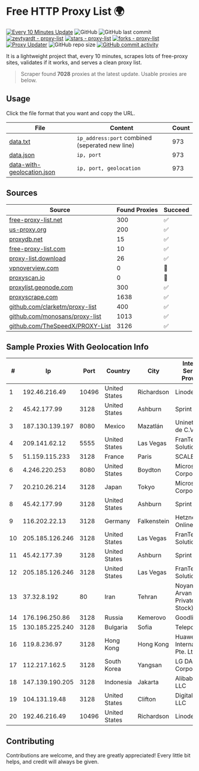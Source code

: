 
# Free HTTP Proxy List 🌍

[![Every 10 Minutes Update](https://github.com/mertguvencli/http-proxy-list/actions/workflows/main.yml/badge.svg?branch=main)](https://github.com/mertguvencli/http-proxy-list/actions/workflows/main.yml)
![GitHub](https://img.shields.io/github/license/mertguvencli/http-proxy-list)
![GitHub last commit](https://img.shields.io/github/last-commit/mertguvencli/http-proxy-list)
[![zevtyardt - proxy-list](https://img.shields.io/static/v1?label=zevtyardt&message=proxy-list&color=blue&logo=github)](https://github.com/zevtyardt/proxy-list "Go to GitHub repo")
[![stars - proxy-list](https://img.shields.io/github/stars/zevtyardt/proxy-list?style=social)](https://github.com/zevtyardt/proxy-list)
[![forks - proxy-list](https://img.shields.io/github/forks/zevtyardt/proxy-list?style=social)](https://github.com/zevtyardt/proxy-list)
[![Proxy Updater](https://github.com/zevtyardt/proxy-list/workflows/Proxy%20Updater/badge.svg)](https://github.com/zevtyardt/proxy-list/actions?query=workflow:"Proxy+Updater")
![GitHub repo size](https://img.shields.io/github/repo-size/zevtyardt/proxy-list)
[![GitHub commit activity](https://img.shields.io/github/commit-activity/m/zevtyardt/proxy-list?logo=commits)](https://github.com/zevtyardt/proxy-list/commits/main)

It is a lightweight project that, every 10 minutes, scrapes lots of free-proxy sites, validates if it works, and serves a clean proxy list.

> Scraper found **7028** proxies at the latest update. Usable proxies are below.

## Usage

Click the file format that you want and copy the URL.

|File|Content|Count|
|----|-------|-----|
|[data.txt](https://raw.githubusercontent.com/mertguvencli/http-proxy-list/main/proxy-list/data.txt)|`ip_address:port` combined (seperated new line)|973|
|[data.json](https://raw.githubusercontent.com/mertguvencli/http-proxy-list/main/proxy-list/data.json)|`ip, port`|973|
|[data-with-geolocation.json](https://raw.githubusercontent.com/mertguvencli/http-proxy-list/main/proxy-list/data-with-geolocation.json)|`ip, port, geolocation`|973|

## Sources

|Source|Found Proxies|Succeed|
|------|-------------|-------|
|[free-proxy-list.net](https://free-proxy-list.net)|300|✅|
|[us-proxy.org](https://www.us-proxy.org)|200|✅|
|[proxydb.net](http://proxydb.net)|15|✅|
|[free-proxy-list.com](https://free-proxy-list.com/?page=&port=&type%5B%5D=http&type%5B%5D=https&up_time=0&search=Search)|10|✅|
|[proxy-list.download](https://www.proxy-list.download/HTTP)|26|✅|
|[vpnoverview.com](https://vpnoverview.com/privacy/anonymous-browsing/free-proxy-servers)|0|🚫|
|[proxyscan.io](https://www.proxyscan.io)|0|🚫|
|[proxylist.geonode.com](https://proxylist.geonode.com/api/proxy-list?limit=300&page=1&sort_by=lastChecked&sort_type=desc&protocols=http,https)|300|✅|
|[proxyscrape.com](https://api.proxyscrape.com/v2/?request=displayproxies&protocol=http&timeout=10000&country=all&ssl=all&anonymity=all)|1638|✅|
|[github.com/clarketm/proxy-list](https://raw.githubusercontent.com/clarketm/proxy-list/master/proxy-list-raw.txt)|400|✅|
|[github.com/monosans/proxy-list](https://raw.githubusercontent.com/monosans/proxy-list/main/proxies/http.txt)|1013|✅|
|[github.com/TheSpeedX/PROXY-List](https://raw.githubusercontent.com/TheSpeedX/PROXY-List/master/http.txt)|3126|✅|


## Sample Proxies With Geolocation Info

|#|Ip|Port|Country|City|Internet Service Provider|
|-|--|----|-------|----|-------------------------|
|1|192.46.216.49|10496|United States|Richardson|Linode, LLC|
|2|45.42.177.99|3128|United States|Ashburn|Sprint|
|3|187.130.139.197|8080|Mexico|Mazatlán|Uninet S.A. de C.V.|
|4|209.141.62.12|5555|United States|Las Vegas|FranTech Solutions|
|5|51.159.115.233|3128|France|Paris|SCALEWAY|
|6|4.246.220.253|8080|United States|Boydton|Microsoft Corporation|
|7|20.210.26.214|3128|Japan|Tokyo|Microsoft Corporation|
|8|45.42.177.99|3128|United States|Ashburn|Sprint|
|9|116.202.22.13|3128|Germany|Falkenstein|Hetzner Online GmbH|
|10|205.185.126.246|3128|United States|Las Vegas|FranTech Solutions|
|11|45.42.177.39|3128|United States|Ashburn|Sprint|
|12|205.185.126.246|3128|United States|Las Vegas|FranTech Solutions|
|13|37.32.8.192|80|Iran|Tehran|Noyan Abr Arvan Co. ( Private Joint Stock)|
|14|176.196.250.86|3128|Russia|Kemerovo|Goodline.info|
|15|130.185.225.240|3128|Bulgaria|Sofia|Telepoint Ltd|
|16|119.8.236.97|3128|Hong Kong|Hong Kong|Huawei International Pte. Ltd.|
|17|112.217.162.5|3128|South Korea|Yangsan|LG DACOM Corporation|
|18|147.139.190.205|3128|Indonesia|Jakarta|Alibaba.com LLC|
|19|104.131.19.48|3128|United States|Clifton|DigitalOcean, LLC|
|20|192.46.216.49|10496|United States|Richardson|Linode, LLC|



## Contributing

Contributions are welcome, and they are greatly appreciated! Every
little bit helps, and credit will always be given.

